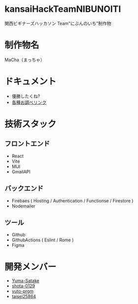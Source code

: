 # kansaiHackTeamNIBUNOITI

関西ビギナーズハッカソン Team"にぶんのいち"制作物

# 制作物名

MaCha（まっちゃ）

# ドキュメント

- 優勝したくね?
- [各種お調べリンク](https://github.com/Yuma-Satake/kansaiHackTeamNIBUNOITI/wiki)

# 技術スタック

## フロントエンド

- React
- Vite
- MUI
- GmailAPI

## バックエンド

- Firebaes ( Hosting / Authentication / Functionse / Firestore )
- Nodemailer

## ツール

- Github
- GithubActions ( Eslint / Rome )
- Figma

# 開発メンバー

- [Yuma-Satake](https://github.com/Yuma-Satake)
- [shota-0129](https://github.com/shota-0129)
- [yuto-prgm](https://github.com/yuto-prgm)
- [taisei25864](https://github.com/taisei25864)
